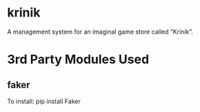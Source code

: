 # krinik

A  management system for an imaginal game
store called “Krinik”.

# 3rd Party Modules Used
## faker
To install: pip install Faker